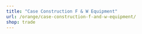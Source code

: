 ```yaml
---
title: "Case Construction F & W Equipment"
url: /orange/case-construction-f-and-w-equipment/
shop: trade
---
```

